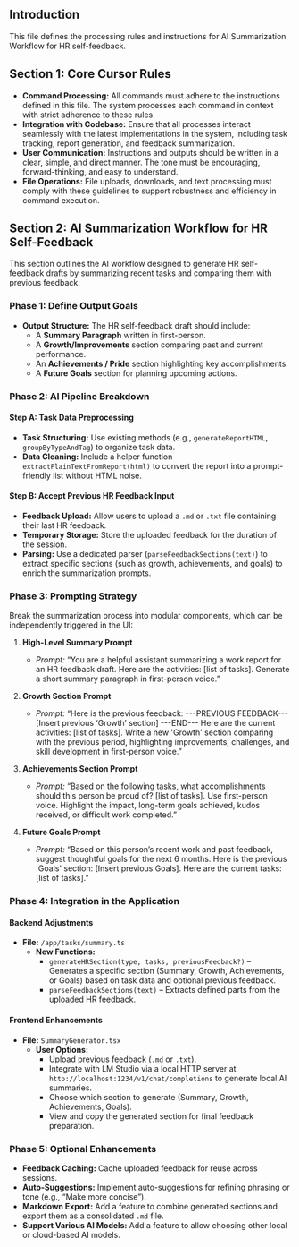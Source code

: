## Introduction
This file defines the processing rules and instructions for AI Summarization Workflow for HR self-feedback.

## Section 1: Core Cursor Rules
- **Command Processing:** All commands must adhere to the instructions defined in this file. The system processes each command in context with strict adherence to these rules.
- **Integration with Codebase:** Ensure that all processes interact seamlessly with the latest implementations in the system, including task tracking, report generation, and feedback summarization.
- **User Communication:** Instructions and outputs should be written in a clear, simple, and direct manner. The tone must be encouraging, forward-thinking, and easy to understand.
- **File Operations:** File uploads, downloads, and text processing must comply with these guidelines to support robustness and efficiency in command execution.

## Section 2: AI Summarization Workflow for HR Self-Feedback
This section outlines the AI workflow designed to generate HR self-feedback drafts by summarizing recent tasks and comparing them with previous feedback.

### Phase 1: Define Output Goals
- **Output Structure:** The HR self-feedback draft should include:
  - A **Summary Paragraph** written in first-person.
  - A **Growth/Improvements** section comparing past and current performance.
  - An **Achievements / Pride** section highlighting key accomplishments.
  - A **Future Goals** section for planning upcoming actions.

### Phase 2: AI Pipeline Breakdown
#### Step A: Task Data Preprocessing
- **Task Structuring:** Use existing methods (e.g., `generateReportHTML`, `groupByTypeAndTag`) to organize task data.
- **Data Cleaning:** Include a helper function `extractPlainTextFromReport(html)` to convert the report into a prompt-friendly list without HTML noise.

#### Step B: Accept Previous HR Feedback Input
- **Feedback Upload:** Allow users to upload a `.md` or `.txt` file containing their last HR feedback.
- **Temporary Storage:** Store the uploaded feedback for the duration of the session.
- **Parsing:** Use a dedicated parser (`parseFeedbackSections(text)`) to extract specific sections (such as growth, achievements, and goals) to enrich the summarization prompts.

### Phase 3: Prompting Strategy
Break the summarization process into modular components, which can be independently triggered in the UI:

1. **High-Level Summary Prompt**
   - *Prompt:* “You are a helpful assistant summarizing a work report for an HR feedback draft. Here are the activities: [list of tasks]. Generate a short summary paragraph in first-person voice.”

2. **Growth Section Prompt**
   - *Prompt:* “Here is the previous feedback:
---PREVIOUS FEEDBACK---
[Insert previous ‘Growth’ section]
---END---
Here are the current activities: [list of tasks].
Write a new 'Growth' section comparing with the previous period, highlighting improvements, challenges, and skill development in first-person voice.”

3. **Achievements Section Prompt**
   - *Prompt:* “Based on the following tasks, what accomplishments should this person be proud of? [list of tasks].
Use first-person voice. Highlight the impact, long-term goals achieved, kudos received, or difficult work completed.”

4. **Future Goals Prompt**
   - *Prompt:* “Based on this person’s recent work and past feedback, suggest thoughtful goals for the next 6 months.
Here is the previous 'Goals' section: [Insert previous Goals].
Here are the current tasks: [list of tasks].”

### Phase 4: Integration in the Application
#### Backend Adjustments
- **File:** `/app/tasks/summary.ts`
  - **New Functions:**  
    - `generateHRSection(type, tasks, previousFeedback?)` – Generates a specific section (Summary, Growth, Achievements, or Goals) based on task data and optional previous feedback.
    - `parseFeedbackSections(text)` – Extracts defined parts from the uploaded HR feedback.

#### Frontend Enhancements
- **File:** `SummaryGenerator.tsx`
  - **User Options:**  
    - Upload previous feedback (`.md` or `.txt`).
    - Integrate with LM Studio via a local HTTP server at `http://localhost:1234/v1/chat/completions` to generate local AI summaries.
    - Choose which section to generate (Summary, Growth, Achievements, Goals).
    - View and copy the generated section for final feedback preparation.

### Phase 5: Optional Enhancements
- **Feedback Caching:** Cache uploaded feedback for reuse across sessions.
- **Auto-Suggestions:** Implement auto-suggestions for refining phrasing or tone (e.g., “Make more concise”).
- **Markdown Export:** Add a feature to combine generated sections and export them as a consolidated `.md` file.
- **Support Various AI Models:** Add a feature to allow choosing other local or cloud-based AI models.
